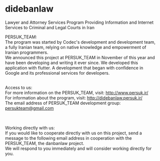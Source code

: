 # didebanlaw
Lawyer and Attorney Services Program Providing Information and Internet Services to Criminal and Legal Courts in Iran

PERSUK_TEAM:</br>
The program was started by Codec's development and development team, a fully Iranian team, relying on native knowledge and empowerment of Iranian programmers.</br>
We announced this project at PERSUK_TEAM in November of this year and have been developing and writing it ever since.
We developed this application with flutter. A development that began with confidence in Google and its professional services for developers.</br></br>

Access to us:</br>
For more information on the PERSUK_TEAM, visit:  http://www.persuk.ir/  </br>
For information about the program, visit:  http://didebanlaw.persuk.ir/  </br>
The email address of  PERSUK_TEAM development group: persukteam@gmail.com  </br>
</br></br>

Working directly with us:</br>
If you would like to cooperate directly with us on this project, send a message to the following email address in cooperation with the  PERSUK_TEAM, the danbanlaw project.</br>
We will respond to you immediately and will consider working directly for you.</br></br>

